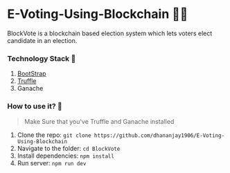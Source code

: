 # E-Voting-Using-Blockchain 🤝🏻
BlockVote is a blockchain based election system which lets voters elect candidate in an election.


### Technology Stack 🎨
1. [BootStrap](https://getbootstrap.com/) 
2. [Truffle](https://www.trufflesuite.com/) 
3. Ganache 

### How to use it? 🎉

>Make Sure that you've Truffle and Ganache installed

1. Clone the repo: `git clone https://github.com/dhananjay1906/E-Voting-Using-Blockchain`
2. Navigate to the folder: `cd BlockVote`
3. Install dependencies: `npm install`
4. Run server: `npm run dev`

